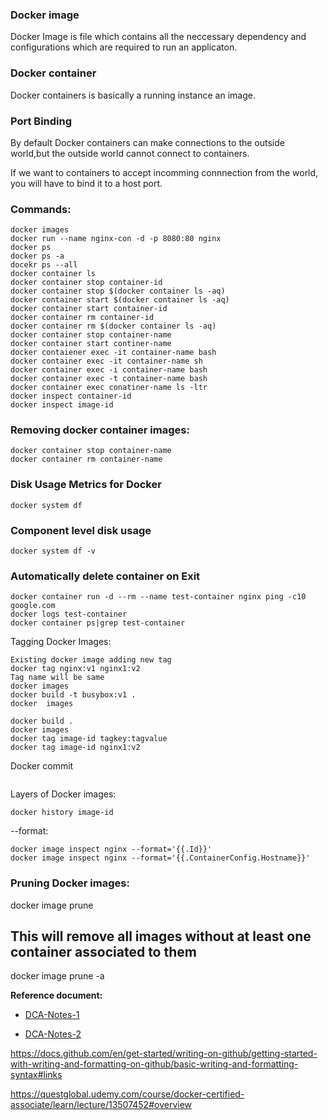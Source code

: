 ### Docker image
Docker Image is file which contains all the neccessary dependency and configurations which are required to run an applicaton.

### Docker container
Docker containers is basically a running instance an image.

### Port Binding
By default Docker containers can make connections to the outside world,but the outside world cannot connect to containers.

If we want to containers to accept incomming connnection from the world, you will have to bind it to a host port.

### Commands:
```
docker images
docker run --name nginx-con -d -p 8080:80 nginx
docker ps
docker ps -a
docekr ps --all
docker container ls
docker container stop container-id
docker container stop $(docker container ls -aq)
docker container start $(docker container ls -aq)
docker container start container-id
docker container rm container-id
docker container rm $(docker container ls -aq)
docker container stop container-name
docker container start continer-name
docker contaiener exec -it container-name bash
docker container exec -it container-name sh
docker container exec -i container-name bash
docker container exec -t container-name bash
docker container exec conatiner-name ls -ltr
docker inspect container-id
docker inspect image-id
````
### Removing docker container images:
```
docker container stop container-name
docker container rm container-name
```
### Disk Usage Metrics for Docker
```
docker system df
```
### Component level disk usage
```
docker system df -v
```

### Automatically delete container on Exit
``````
docker container run -d --rm --name test-container nginx ping -c10 google.com
docker logs test-container
docker container ps|grep test-container
``````
Tagging Docker Images:
```
Existing docker image adding new tag
docker tag nginx:v1 nginx1:v2
Tag name will be same
docker images
docker build -t busybox:v1 .
docker  images

docker build .
docker images
docker tag image-id tagkey:tagvalue
docker tag image-id nginx1:v2
```

Docker commit
```

```
Layers of Docker images:
```
docker history image-id
```
--format:
```
docker image inspect nginx --format='{{.Id}}'
docker image inspect nginx --format='{{.ContainerConfig.Hostname}}'
```

### Pruning Docker images:
docker image prune

## This will remove all images without at least one container associated to them
docker image prune -a


**Reference document:**
- [DCA-Notes-1](https://docs.google.com/document/d/1LsQyB_9DlKkA2CfFgF0zkRclfO9lZT9ZoIHcANWzvxQ/edit)

- [DCA-Notes-2](https://docs.google.com/document/d/1n60n6MymydOjdXboqX1RCP-xklkjiJ-ClS2fjJTwsCY/edit#heading=h.zbd2vonu6n3)

https://docs.github.com/en/get-started/writing-on-github/getting-started-with-writing-and-formatting-on-github/basic-writing-and-formatting-syntax#links




https://questglobal.udemy.com/course/docker-certified-associate/learn/lecture/13507452#overview


